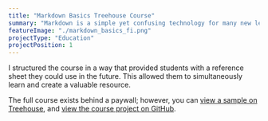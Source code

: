 ```yaml
---
title: "Markdown Basics Treehouse Course"
summary: "Markdown is a simple yet confusing technology for many new learners. To assist Treehouse students when writing forum posts, GitHub READMEs, and other Markdown documents, I wrote, recorded and edited this Markdown Basics course."
featureImage: "./markdown_basics_fi.png"
projectType: "Education"
projectPosition: 1
---
```


I structured the course in a way that provided students with a reference sheet they could use in the future. This allowed them to simultaneously learn and create a valuable resource.

The full course exists behind a paywall; however, you can [view a sample on Treehouse](https://teamtreehouse.com/library/markdown-basics), and [view the course project on GitHub](https://github.com/treehouse/cheatsheets/blob/master/markdown_basics/cheatsheet.md).
